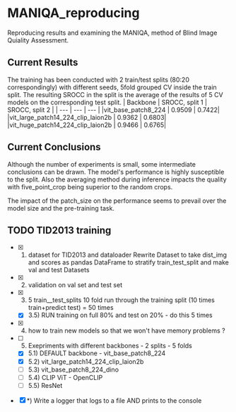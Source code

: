 # MANIQA_reproducing
Reproducing results and examining the MANIQA, method of Blind Image Quiality Assessment.
## Current Results
The training has been conducted with 2 train/test splits (80:20 correspondingly) with different seeds, 5fold grouped CV inside the train split. The resulting SROCC in the split is the average of the results of 5 CV models on the corresponding test split.
| Backbone | SROCC, split 1 | SROCC, split 2 |
| --- | --- | --- |
|vit_base_patch8_224	| 0.9509	| 0.7422|
|vit_large_patch14_224_clip_laion2b |	0.9362 |	0.6803|
|vit_huge_patch14_224_clip_laion2b |	0.9466 |	0.6765|
## Current Conclusions
Although the number of experiments is small, some intermediate conclusions can be drawn.
The model's performance is highly susceptible to the split. 
Also the averaging method during inference impacts the quality with five_point_crop being superior to the random crops.

The impact of the patch_size on the performance seems to prevail over the model size and the pre-training task.
## TODO TID2013 training 
- [x] 1) dataset for TID2013 and dataloader
 Rewrite Dataset to take dist_img and scores as pandas DataFrame to stratify train_test_split and make val and test Datasets
- [x] 2) validation on val set and test set 
- [x] 3) 5 train__test_splits  10 fold run through the training split (10  times train+predict test) = 50 times 
  - [x] 3.5) RUN training on full 80% and test on 20% - do this 5 times
- [x] 4) how to train new models so that we won't have memory problems ? 
- [ ] 5) Exepriments with different backbones - 2 splits - 5 folds
  - [x] 5.1) DEFAULT backbone - vit_base_patch8_224
  - [x] 5.2) vit_large_patch14_224_clip_laion2b  
  - [ ] 5.3) vit_base_patch8_224_dino 
  - [ ] 5.4) CLIP ViT - OpenCLIP
  - [ ] 5.5) ResNet
- [x] *) Write a logger that logs to a file AND prints to the console
 

